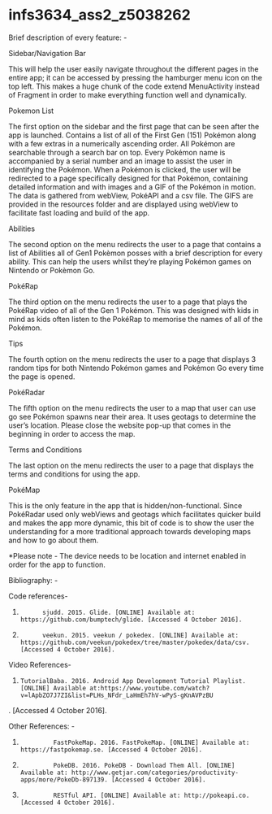 # infs3634_ass2_z5038262
Brief description of every feature: -

Sidebar/Navigation Bar

This will help the user easily navigate throughout the different pages in the entire app; it can be accessed by pressing the hamburger menu icon on the top left. This makes a huge chunk of the code extend MenuActivity instead of Fragment in order to make everything function well and dynamically.

Pokemon List

The first option on the sidebar and the first page that can be seen after the app is launched. Contains a list of all of the First Gen (151) Pokémon along with a few extras in a numerically ascending order. All Pokémon are searchable through a search bar on top. Every Pokémon name is accompanied by a serial number and an image to assist the user in identifying the Pokémon. When a Pokémon is clicked, the user will be redirected to a page specifically designed for that Pokémon, containing detailed information and with images and a GIF of the Pokémon in motion. The data is gathered from webView, PokéAPI and a csv file. The GIFS are provided in the resources folder and are displayed using webView to facilitate fast loading and build of the app.

Abilities

The second option on the menu redirects the user to a page that contains a list of Abilities all of Gen1 Pokèmon posses with a brief description for every ability. This can help the users whilst they’re playing Pokémon games on Nintendo or Pokèmon Go.

PokéRap

The third option on the menu redirects the user to a page that plays the PokéRap video of all of the Gen 1 Pokémon. This was designed with kids in mind as kids often listen to the PokéRap to memorise the names of all of the Pokémon.

Tips

The fourth option on the menu redirects the user to a page that displays 3 random tips for both Nintendo Pokémon games and Pokémon Go every time the page is opened.

PokéRadar

The fifth option on the menu redirects the user to a map that user can use go see Pokémon spawns near their area. It uses geotags to determine the user’s location. Please close the website pop-up that comes in the beginning in order to access the map.

Terms and Conditions

The last option on the menu redirects the user to a page that displays the terms and conditions for using the app.

 

PokéMap

This is the only feature in the app that is hidden/non-functional. Since PokéRadar used only webViews and geotags which facilitates quicker build and makes the app more dynamic, this bit of code is to show the user the understanding for a more traditional approach towards developing maps and how to go about them.

*Please note - The device needs to be location and internet enabled in order for the app to function.

Bibliography: -

Code references-

1)           sjudd. 2015. Glide. [ONLINE] Available at: https://github.com/bumptech/glide. [Accessed 4 October 2016].

2)           veekun. 2015. veekun / pokedex. [ONLINE] Available at: https://github.com/veekun/pokedex/tree/master/pokedex/data/csv. [Accessed 4 October 2016].

Video References-

1)     TutorialBaba. 2016. Android App Development Tutorial Playlist. [ONLINE] Available at:https://www.youtube.com/watch?v=lApbZO7J7ZI&list=PLHs_NFdr_LaHmEh7hV-wPyS-gKnAVPzBU

. [Accessed 4 October 2016].


Other References: -

1)              FastPokeMap. 2016. FastPokeMap. [ONLINE] Available at: https://fastpokemap.se. [Accessed 4 October 2016].

2)              PokeDB. 2016. PokeDB - Download Them All. [ONLINE] Available at: http://www.getjar.com/categories/productivity-apps/more/PokeDb-897139. [Accessed 4 October 2016].

3)              RESTful API. [ONLINE] Available at: http://pokeapi.co. [Accessed 4 October 2016].
